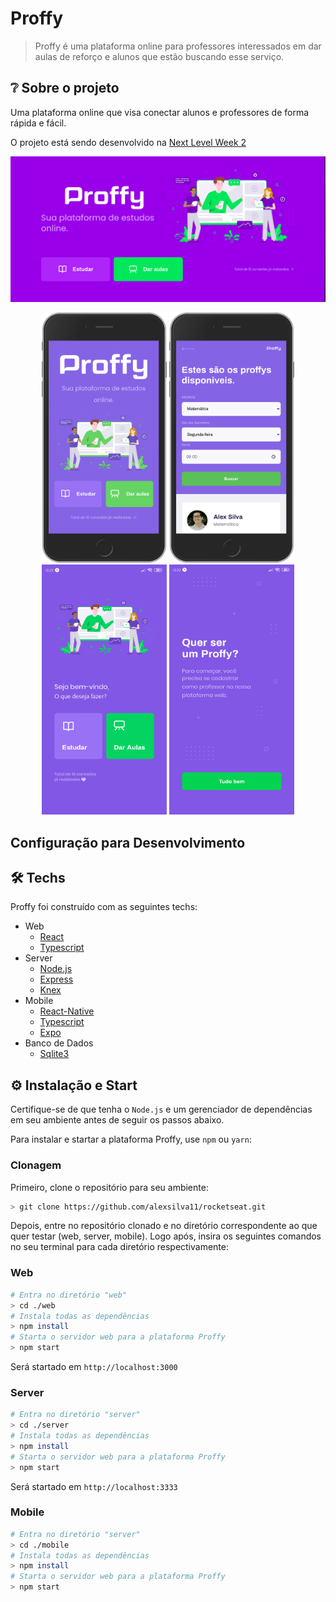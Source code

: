# Proffy
> Proffy é uma plataforma online para professores interessados em dar aulas de reforço e alunos que estão buscando esse serviço.

## ❔ Sobre o projeto

Uma plataforma online que visa conectar alunos e professores de forma rápida e fácil.

O projeto está sendo desenvolvido na [Next Level Week 2](https://nextlevelweek.com/episodios/omnistack/1/edicao/2)

![](screenshots/Proffy_web_desktop.png)
<p align="center">
<img src="screenshots/Proffy_web_mobile1.png" width=200x height=400px/>
<img src="screenshots/Proffy_web_mobile2.png" width=200px height=400px/>
<img src="screenshots/Proffy_app1.jpg" width=200px height=400px/>
<img src="screenshots/Proffy_app2.jpg" width=200px height=400px/>
</p>

## Configuração para Desenvolvimento

## 🛠 Techs

Proffy foi construído com as seguintes techs:

- Web
  - [React](https://pt-br.reactjs.org/)
  - [Typescript](https://www.typescriptlang.org/)
- Server
  - [Node.js](https://nodejs.org/en/)
  - [Express](https://expressjs.com/)
  - [Knex](http://knexjs.org/)
- Mobile
  - [React-Native](https://reactnative.dev/)
  - [Typescript](https://www.typescriptlang.org/)
  - [Expo](https://expo.io/)
- Banco de Dados
  - [Sqlite3](https://www.sqlite.org/index.html)


## ⚙ Instalação e Start

Certifique-se de que tenha o `Node.js` e um gerenciador de dependências em seu ambiente antes de seguir os passos abaixo.

Para instalar e startar a plataforma Proffy, use `npm` ou `yarn`:

### Clonagem

Primeiro, clone o repositório para seu ambiente:

```bash
> git clone https://github.com/alexsilva11/rocketseat.git
```

Depois, entre no repositório clonado e no diretório correspondente ao que quer testar (web, server, mobile).
Logo após, insira os seguintes comandos no seu terminal para cada diretório respectivamente:

### Web

```bash
# Entra no diretório "web"
> cd ./web
# Instala todas as dependências
> npm install 
# Starta o servidor web para a plataforma Proffy
> npm start 
```

Será startado em `http://localhost:3000`

### Server

```bash
# Entra no diretório "server"
> cd ./server
# Instala todas as dependências
> npm install 
# Starta o servidor web para a plataforma Proffy
> npm start 
```

Será startado em `http://localhost:3333`

### Mobile

```bash
# Entra no diretório "server"
> cd ./mobile
# Instala todas as dependências
> npm install 
# Starta o servidor web para a plataforma Proffy
> npm start 
```
